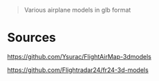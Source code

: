 > Various airplane models in glb format

# Sources
https://github.com/Ysurac/FlightAirMap-3dmodels

https://github.com/Flightradar24/fr24-3d-models
